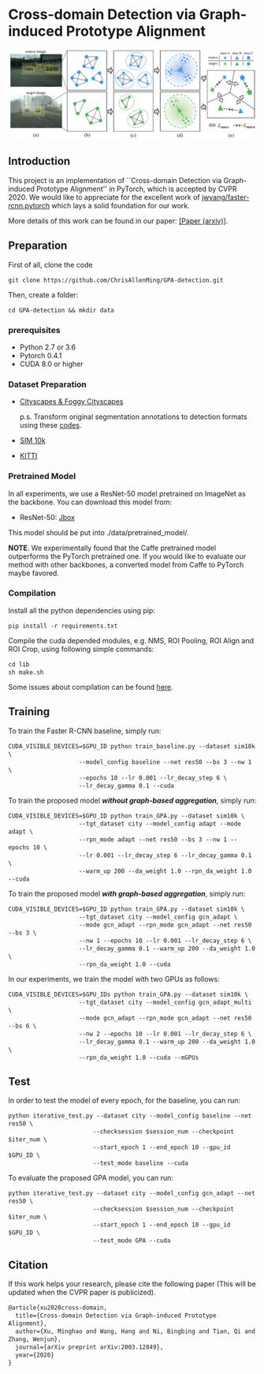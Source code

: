 # Cross-domain Detection via Graph-induced Prototype Alignment

<p align="center">
  <img src="docs/model.png" /> 
</p>

## Introduction

This project is an implementation of ``Cross-domain Detection via Graph-induced Prototype Alignment'' in PyTorch, which is accepted by CVPR 2020. 
We would like to appreciate for the excellent work of [jwyang/faster-rcnn.pytorch](https://github.com/jwyang/faster-rcnn.pytorch) which lays a solid foundation for our work.

More details of this work can be found in our paper: [[Paper (arxiv)]](https://arxiv.org/abs/2003.12849).

## Preparation

First of all, clone the code
```
git clone https://github.com/ChrisAllenMing/GPA-detection.git
```

Then, create a folder:
```
cd GPA-detection && mkdir data
```

### prerequisites

* Python 2.7 or 3.6
* Pytorch 0.4.1 
* CUDA 8.0 or higher

### Dataset Preparation

* [Cityscapes & Foggy Cityscapes](https://www.cityscapes-dataset.com/)
   
  p.s. Transform original segmentation annotations to detection formats using these [codes](https://jbox.sjtu.edu.cn/l/KnHCR2).
* [SIM 10k](https://fcav.engin.umich.edu/projects/driving-in-the-matrix)
* [KITTI](http://www.cvlibs.net/datasets/kitti/eval_object.php?obj_benchmark=2d)

### Pretrained Model

In all experiments, we use a ResNet-50 model pretrained on ImageNet as the backbone. You can download this model from:

* ResNet-50: [Jbox](https://jbox.sjtu.edu.cn/l/H1Nwdz)

This model should be put into ./data/pretrained_model/.

**NOTE**. We experimentally found that the Caffe pretrained model outperforms the PyTorch pretrained one. 
If you would like to evaluate our method with other backbones, a converted model from Caffe to PyTorch maybe favored.

### Compilation

Install all the python dependencies using pip:
```
pip install -r requirements.txt
```

Compile the cuda depended modules, e.g. NMS, ROI Pooling, ROI Align and ROI Crop, using following simple commands:

```
cd lib
sh make.sh
```

Some issues about compilation can be found [here](https://github.com/jwyang/faster-rcnn.pytorch/issues).

## Training

To train the Faster R-CNN baseline, simply run:
```
CUDA_VISIBLE_DEVICES=$GPU_ID python train_baseline.py --dataset sim10k \
                    --model_config baseline --net res50 --bs 3 --nw 1 \
                    --epochs 10 --lr 0.001 --lr_decay_step 6 \
                    --lr_decay_gamma 0.1 --cuda
```

To train the proposed model ***without graph-based aggregation***, simply run:
```
CUDA_VISIBLE_DEVICES=$GPU_ID python train_GPA.py --dataset sim10k \
                    --tgt_dataset city --model_config adapt --mode adapt \
                    --rpn_mode adapt --net res50 --bs 3 --nw 1 --epochs 10 \
                    --lr 0.001 --lr_decay_step 6 --lr_decay_gamma 0.1 \
                    --warm_up 200 --da_weight 1.0 --rpn_da_weight 1.0 --cuda 
```
To train the proposed model ***with graph-based aggregation***, simply run:
```
CUDA_VISIBLE_DEVICES=$GPU_ID python train_GPA.py --dataset sim10k \
                    --tgt_dataset city --model_config gcn_adapt \
                    --mode gcn_adapt --rpn_mode gcn_adapt --net res50 --bs 3 \
                    --nw 1 --epochs 10 --lr 0.001 --lr_decay_step 6 \
                    --lr_decay_gamma 0.1 --warm_up 200 --da_weight 1.0 \
                    --rpn_da_weight 1.0 --cuda 
```
In our experiments, we train the model with two GPUs as follows:
```
CUDA_VISIBLE_DEVICES=$GPU_IDs python train_GPA.py --dataset sim10k \
                    --tgt_dataset city --model_config gcn_adapt_multi \
                    --mode gcn_adapt --rpn_mode gcn_adapt --net res50 --bs 6 \
                    --nw 2 --epochs 10 --lr 0.001 --lr_decay_step 6 \
                    --lr_decay_gamma 0.1 --warm_up 200 --da_weight 1.0 \
                    --rpn_da_weight 1.0 --cuda --mGPUs
```

## Test

In order to test the model of every epoch, for the baseline, you can run:
```
python iterative_test.py --dataset city --model_config baseline --net res50 \
                        --checksession $session_num --checkpoint $iter_num \
                        --start_epoch 1 --end_epoch 10 --gpu_id $GPU_ID \
                        --test_mode baseline --cuda
```
To evaluate the proposed GPA model, you can run:
```
python iterative_test.py --dataset city --model_config gcn_adapt --net res50 \
                        --checksession $session_num --checkpoint $iter_num \
                        --start_epoch 1 --end_epoch 10 --gpu_id $GPU_ID \
                        --test_mode GPA --cuda
```
## Citation


If this work helps your research, please cite the following paper (This will be updated when the CVPR paper is publicized).
```
@article{xu2020cross-domain,
  title={Cross-domain Detection via Graph-induced Prototype Alignment},
  author={Xu, Minghao and Wang, Hang and Ni, Bingbing and Tian, Qi and Zhang, Wenjun},
  journal={arXiv preprint arXiv:2003.12849},
  year={2020}
}
```